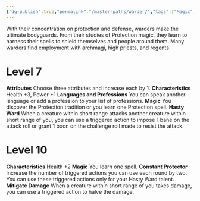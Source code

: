 ```yaml
---
{"dg-publish":true,"permalink":"/master-paths/warder/","tags":["Magic"]}
---
```


With their concentration on protection and defense, warders make the ultimate bodyguards. From their studies of Protection magic, they learn to harness their spells to shield themselves and people around them.
Many warders find employment with archmagi, high priests, and regents.
# Level 7
**Attributes** Choose three attributes and increase each by 1.
**Characteristics** Health +3, Power +1
**Languages and Professions** You can speak another language or add a profession to your list of professions.
**Magic** You discover the Protection tradition or you learn one Protection spell.
**Hasty Ward** When a creature within short range attacks another creature within short range of you, you can use a triggered action to impose 1 bane on the attack roll or grant 1 boon on the challenge roll made to resist the attack.
# Level 10
**Characteristics** Health +2
**Magic** You learn one spell.
**Constant Protector** Increase the number of triggered actions you can use each round by two. You can use these triggered actions only for your Hasty Ward talent.
**Mitigate Damage** When a creature within short range of you takes damage, you can use a triggered action to halve the damage.